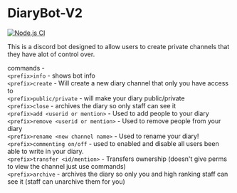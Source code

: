 # DiaryBot-V2
[![Node.js CI](https://github.com/ConniBug/DiaryBot-V2/actions/workflows/node.js.yml/badge.svg)](https://github.com/ConniBug/DiaryBot-V2/actions/workflows/node.js.yml)

This is a discord bot designed to allow users to create private channels that they have alot of control over.

commands -
<br> 
`<prefix>info` - shows bot info
<br> 
`<prefix>create` - Will create a new diary channel that only you have access to
<br> 
`<prefix>public/private` - will make your diary public/private
<br> 
`<prefix>close` - archives the diary so only staff can see it
<br> 
`<prefix>add <userid or mention>` - Used to add people to your diary
<br> 
`<prefix>remove <userid or mention>` - Used to remove people from  your diary
<br>
`<prefix>rename <new channel name>` - Used to rename your diary!
<br>
`<prefix>commenting on/off` - used to enabled and disable all users been able to write in your diary.
<br> 
`<prefix>transfer <id/mention>` - Transfers ownership (doesn't give perms to view the channel just use commands)
<br>
`<prefix>archive` - archives the diary so only you and high ranking staff can see it (staff can unarchive them for you)
